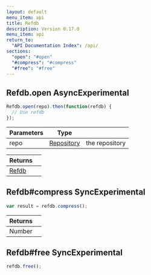 ```yaml
---
layout: default
menu_item: api
title: Refdb
description: Version 0.17.0
menu_item: api
return_to:
  "API Documentation Index": /api/
sections:
  "open": "#open"
  "#compress": "#compress"
  "#free": "#free"
---
```


## <a name="open"></a><span>Refdb.</span>open <span class="tags"><span class="async">Async</span><span class="experimental">Experimental</span></span>

```js
Refdb.open(repo).then(function(refdb) {
  // Use refdb
});
```

| Parameters | Type |   |
| --- | --- | --- |
| repo | [Repository](/api/repository/) | the repository |

| Returns |  |
| --- | --- |
| [Refdb](/api/refdb/) |  |

## <a name="compress"></a><span>Refdb#</span>compress <span class="tags"><span class="sync">Sync</span><span class="experimental">Experimental</span></span>

```js
var result = refdb.compress();
```

| Returns |  |
| --- | --- |
| Number |  |

## <a name="free"></a><span>Refdb#</span>free <span class="tags"><span class="sync">Sync</span><span class="experimental">Experimental</span></span>

```js
refdb.free();
```

